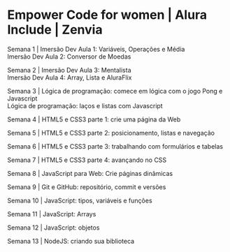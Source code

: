 # Empower Code for women | Alura Include | Zenvia

Semana 1 |
Imersão Dev Aula 1: Variáveis, Operações e Média  
Imersão Dev Aula 2: Conversor de Moedas

Semana 2 |
Imersão Dev Aula 3: Mentalista  
Imersão Dev Aula 4: Array, Lista e AluraFlix

Semana 3 |
Lógica de programação: comece em lógica com o jogo Pong e Javascript  
Lógica de programação: laços e listas com Javascript

Semana 4 |
HTML5 e CSS3 parte 1: crie uma página da Web

Semana 5 |
HTML5 e CSS3 parte 2: posicionamento, listas e navegação

Semana 6 |
HTML5 e CSS3 parte 3: trabalhando com formulários e tabelas

Semana 7 |
HTML5 e CSS3 parte 4: avançando no CSS

Semana 8 |
JavaScript para Web: Crie páginas dinâmicas

Semana 9 |
Git e GitHub: repositório, commit e versões

Semana 10 |
JavaScript: tipos, variáveis e funções

Semana 11 |
JavaScript: Arrays

Semana 12 |
JavaScript: objetos

Semana 13 |
NodeJS: criando sua biblioteca
